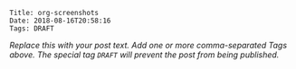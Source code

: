     Title: org-screenshots
    Date: 2018-08-16T20:58:16
    Tags: DRAFT

_Replace this with your post text. Add one or more comma-separated
Tags above. The special tag `DRAFT` will prevent the post from being
published._

<!-- more -->

